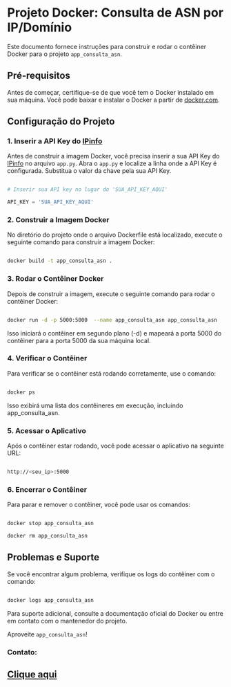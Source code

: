 # Projeto Docker: Consulta de ASN por IP/Domínio
 

Este documento fornece instruções para construir e rodar o contêiner Docker para o projeto `app_consulta_asn`.

## Pré-requisitos

Antes de começar, certifique-se de que você tem o Docker instalado em sua máquina. Você pode baixar e instalar o Docker a partir de [docker.com](https://www.docker.com/products/docker-desktop).

## Configuração do Projeto

### 1. Inserir a API Key do [IPinfo](https://ipinfo.io/)


Antes de construir a imagem Docker, você precisa inserir a sua API Key do [IPinfo](https://ipinfo.io/) no arquivo `app.py`. Abra o `app.py` e localize a linha onde a API Key é configurada. Substitua o valor da chave pela sua API Key.

  

```python

# Inserir sua API key no lugar do 'SUA_API_KEY_AQUI'

API_KEY = 'SUA_API_KEY_AQUI'


```

### 2. Construir a Imagem Docker

No diretório do projeto onde o arquivo Dockerfile está localizado, execute o seguinte comando para construir a imagem Docker:

  

```sh

docker build -t app_consulta_asn .

```

### 3. Rodar o Contêiner Docker

Depois de construir a imagem, execute o seguinte comando para rodar o contêiner Docker:


```sh

docker run -d -p 5000:5000  --name app_consulta_asn app_consulta_asn

```

Isso iniciará o contêiner em segundo plano (-d) e mapeará a porta 5000 do contêiner para a porta 5000 da sua máquina local.


### 4. Verificar o Contêiner

Para verificar se o contêiner está rodando corretamente, use o comando:

```sh

docker ps

```

Isso exibirá uma lista dos contêineres em execução, incluindo app_consulta_asn.


### 5. Acessar o Aplicativo

Após o contêiner estar rodando, você pode acessar o aplicativo na seguinte URL:

```sh

http://<seu_ip>:5000

```

### 6. Encerrar o Contêiner

Para parar e remover o contêiner, você pode usar os comandos:

```sh

docker stop app_consulta_asn

docker rm app_consulta_asn

```

## Problemas e Suporte

Se você encontrar algum problema, verifique os logs do contêiner com o comando:

  

```sh

docker logs app_consulta_asn

```

Para suporte adicional, consulte a documentação oficial do Docker ou entre em contato com o mantenedor do projeto.

  

Aproveite ``` app_consulta_asn ```!
  
### Contato:

## [Clique aqui](https://gravatar.com/renylsonm)